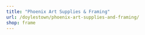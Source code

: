 ```yaml
---
title: "Phoenix Art Supplies & Framing"
url: /doylestown/phoenix-art-supplies-and-framing/
shop: frame
---
```

